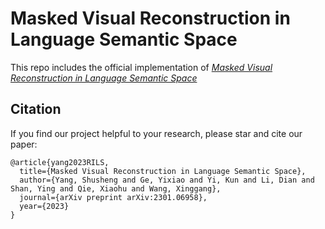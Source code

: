 # Masked Visual Reconstruction in Language Semantic Space

This repo includes the official implementation of [*Masked Visual Reconstruction in Language Semantic Space*](https://arxiv.org/abs/2301.06958)

## Citation

If you find our project helpful to your research, please star and cite our paper: 

```
@article{yang2023RILS,
  title={Masked Visual Reconstruction in Language Semantic Space},
  author={Yang, Shusheng and Ge, Yixiao and Yi, Kun and Li, Dian and Shan, Ying and Qie, Xiaohu and Wang, Xinggang},
  journal={arXiv preprint arXiv:2301.06958},
  year={2023}
}
```

